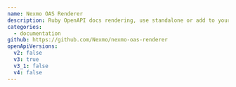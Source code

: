```yaml
---
name: Nexmo OAS Renderer
description: Ruby OpenAPI docs rendering, use standalone or add to your Rails app
categories:
  - documentation
github: https://github.com/Nexmo/nexmo-oas-renderer
openApiVersions:
  v2: false
  v3: true
  v3_1: false
  v4: false
---
```

